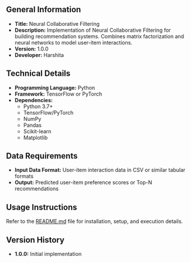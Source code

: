 ## General Information

- **Title:** Neural Collaborative Filtering
- **Description:** Implementation of Neural Collaborative Filtering for building recommendation systems. Combines matrix factorization and neural networks to model user-item interactions.
- **Version:** 1.0.0
- **Developer:** Harshita

## Technical Details

- **Programming Language:** Python
- **Framework:** TensorFlow or PyTorch
- **Dependencies:** 
  - Python 3.7+
  - TensorFlow/PyTorch
  - NumPy
  - Pandas
  - Scikit-learn
  - Matplotlib

## Data Requirements

- **Input Data Format:** User-item interaction data in CSV or similar tabular formats
- **Output:** Predicted user-item preference scores or Top-N recommendations

## Usage Instructions

Refer to the [README.md](README.md) file for installation, setup, and execution details.

## Version History

- **1.0.0:** Initial implementation
